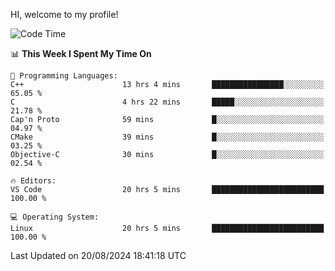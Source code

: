 HI, welcome to my profile!
<!--START_SECTION:waka-->
![Code Time](http://img.shields.io/badge/Code%20Time-1%2C889%20hrs%2022%20mins-blue)

📊 **This Week I Spent My Time On** 

```text
💬 Programming Languages: 
C++                      13 hrs 4 mins       ████████████████░░░░░░░░░   65.05 % 
C                        4 hrs 22 mins       █████░░░░░░░░░░░░░░░░░░░░   21.78 % 
Cap'n Proto              59 mins             █░░░░░░░░░░░░░░░░░░░░░░░░   04.97 % 
CMake                    39 mins             █░░░░░░░░░░░░░░░░░░░░░░░░   03.25 % 
Objective-C              30 mins             █░░░░░░░░░░░░░░░░░░░░░░░░   02.54 % 

🔥 Editors: 
VS Code                  20 hrs 5 mins       █████████████████████████   100.00 % 

💻 Operating System: 
Linux                    20 hrs 5 mins       █████████████████████████   100.00 % 
```


 Last Updated on 20/08/2024 18:41:18 UTC
<!--END_SECTION:waka-->
